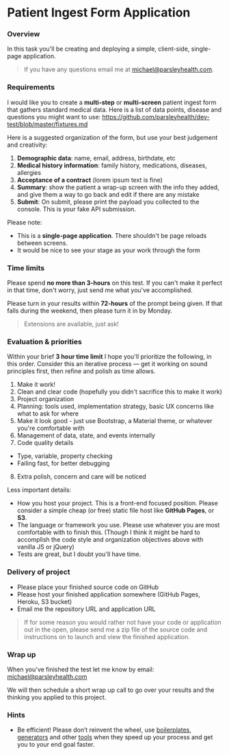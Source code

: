 Patient Ingest Form Application
===============================

### Overview

In this task you'll be creating and deploying a simple, client-side, single-page application. 

> If you have any questions email me at michael@parsleyhealth.com.

### Requirements

I would like you to create a **multi-step** or **multi-screen** patient ingest form that gathers standard medical data. Here is a list of data points, disease and questions you might want to use: https://github.com/parsleyhealth/dev-test/blob/master/fixtures.md

Here is a suggested organization of the form, but use your best judgement and creativity:

1. **Demographic data**: name, email, address, birthdate, etc
2. **Medical history information**: family history, medications, diseases, allergies
3. **Acceptance of a contract** (lorem ipsum text is fine)
4. **Summary**: show the patient a wrap-up screen with the info they added, and give them a way to go back and edit if there are any mistake
5. **Submit**: On submit, please print the payload you collected to the console. This is your fake API submission.

Please note:

* This is a **single-page application**. There shouldn't be page reloads between screens.
* It would be nice to see your stage as your work through the form

### Time limits

Please spend **no more than 3-hours** on this test. If you can't make it perfect in that time, don't worry, just send me what you've accomplished.

Please turn in your results within **72-hours** of the prompt being given. If that falls during the weekend, then please turn it in by Monday.

> Extensions are available, just ask!

### Evaluation & priorities

Within your brief **3 hour time limit** I hope you'll prioritize the following, in this order. Consider this an iterative process — get it working on sound principles first, then refine and polish as time allows.

1. Make it work!
2. Clean and clear code (hopefully you didn't sacrifice this to make it work)
3. Project organization
4. Planning: tools used, implementation strategy, basic UX concerns like what to ask for where
5. Make it look good - just use Bootstrap, a Material theme, or whatever you're comfortable with
6. Management of data, state, and events internally
7. Code quality details
  - Type, variable, property checking
  - Failing fast, for better debugging
8. Extra polish, concern and care will be noticed

Less important details:

* How you host your project. This is a front-end focused position. Please consider a simple cheap (or free) static file host like **GitHub Pages**, or **S3**. 
* The language or framework you use. Please use whatever you are most comfortable with to finish this. (Though I think it might be hard to accomplish the code style and organization objectives above with vanilla JS or jQuery)
* Tests are great, but I doubt you'll have time.

### Delivery of project

* Please place your finished source code on GitHub
* Please host your finished application somewhere (GitHub Pages, Heroku, S3 bucket)
* Email me the repository URL and application URL

> If for some reason you would rather not have your code or application out in the open, please send me a zip file of the source code and instructions on to launch and view the finished application.

### Wrap up

When you've finished the test let me know by email: michael@parsleyhealth.com

We will then schedule a short wrap up call to go over your results and the thinking you applied to this project.

### Hints

* Be efficient! Please don’t reinvent the wheel, use [boilerplates](https://redux-minimal.js.org), [generators](https://github.com/angular/angular-seed) and other [tools](http://redux-form.com/) when they speed up your process and get you to your end goal faster.

